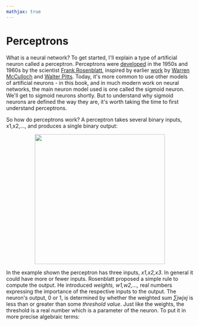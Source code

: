 ```yaml
---
mathjax: true
---
```


# Perceptrons

What is a neural network? To get started, I'll explain a type of artificial neuron called a perceptron. Perceptrons were [developed](https://books.google.ca/books/about/Principles_of_neurodynamics.html?id=7FhRAAAAMAAJ) in the 1950s and 1960s by the
scientist [Frank Rosenblatt](https://en.wikipedia.org/wiki/Frank_Rosenblatt), inspired by earlier [work](https://scholar.google.ca/scholar?cluster=4035975255085082870) by [Warren McCulloch](https://en.wikipedia.org/wiki/Warren_Sturgis_McCulloch) and [Walter Pitts](https://en.wikipedia.org/wiki/Walter_Pitts). Today, it's more common to use other models of artificial neurons - in
this book, and in much modern work on neural networks, the main neuron model used is one called the sigmoid neuron. We'll get to sigmoid neurons shortly. But to
understand why sigmoid neurons are defined the way they are, it's worth taking the time to first understand perceptrons.

So how do perceptrons work? A perceptron takes several binary inputs, x1,x2,…, and produces a single binary output:
<p align="center">
  <img src="http://neuralnetworksanddeeplearning.com/images/tikz0.png" width="350"/><br></i>
</p>

In the example shown the perceptron has three inputs, *x1,x2,x3*. In general it could have more or fewer inputs. Rosenblatt proposed a simple rule to compute the
output. He introduced *weights, w1,w2,…,* real numbers expressing the importance of the respective inputs to the output. The neuron's output, 0 or 1, is determined
by whether the weighted sum *∑jwjxj* is less than or greater than some *threshold value*. Just like the weights, the threshold is a real number which is a parameter
of the neuron. To put it in more precise algebraic terms:
